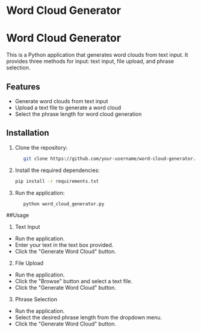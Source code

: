 # Word Cloud Generator

# Word Cloud Generator

This is a Python application that generates word clouds from text input. It provides three methods for input: text input, file upload, and phrase selection.

## Features

- Generate word clouds from text input
- Upload a text file to generate a word cloud
- Select the phrase length for word cloud generation

## Installation

1. Clone the repository:

   ```bash
      git clone https://github.com/your-username/word-cloud-generator.git

2. Install the required dependencies:

   ```bash
   pip install -r requirements.txt

3. Run the application:

   ```bash
      python word_cloud_generator.py

##Usage
1. Text Input
- Run the application.
- Enter your text in the text box provided.
- Click the "Generate Word Cloud" button.

2. File Upload
- Run the application.
- Click the "Browse" button and select a text file.
- Click the "Generate Word Cloud" button.

3. Phrase Selection

- Run the application.
- Select the desired phrase length from the dropdown menu.
- Click the "Generate Word Cloud" button.
